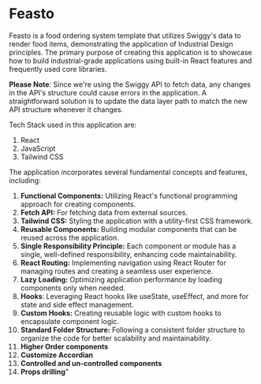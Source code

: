# Feasto
Feasto is a food ordering system template that utilizes Swiggy's data to render food items, demonstrating the application of Industrial Design principles. The primary purpose of creating this application is to showcase how to build industrial-grade applications using built-in React features and frequently used core libraries.

**Please Note**: Since we're using the Swiggy API to fetch data, any changes in the API's structure could cause errors in the application. A straightforward solution is to update the data layer path to match the new API structure whenever it changes.

Tech Stack used in this application are:
1. React
2. JavaScript
3. Tailwind CSS

The application incorporates several fundamental concepts and features, including:
1. **Functional Components:** Utilizing React's functional programming approach for creating components.
2. **Fetch API:** For fetching data from external sources.
3. **Tailwind CSS:** Styling the application with a utility-first CSS framework.
4. **Reusable Components:** Building modular components that can be reused across the application.
5. **Single Responsibility Principle:** Each component or module has a single, well-defined responsibility, enhancing code maintainability.
6. **React Routing:** Implementing navigation using React Router for managing routes and creating a seamless user experience.
7. **Lazy Loading:** Optimizing application performance by loading components only when needed.
8. **Hooks**: Leveraging React hooks like useState, useEffect, and more for state and side effect management.
9. **Custom Hooks:** Creating reusable logic with custom hooks to encapsulate component logic.
10. **Standard Folder Structure:** Following a consistent folder structure to organize the code for better scalability and maintainability.
11. **Higher Order components**
12. **Customize Accordian**
13. **Controlled and un-controlled components**
14. **Props drilling**"
